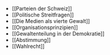 - [[Parteien der Schweiz]]
- [[Politische Streitfragen]]
- [[Die Medien als vierte Gewalt]]
- [[Organisationsprinzipien]]
- [[Gewaltenteilung in der Demokratie]]
- [[Abstimmung]]
- [[Wahlrecht]]